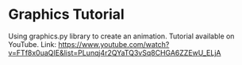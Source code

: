 # Graphics Tutorial
 Using graphics.py library to create an animation.
 Tutorial available on YouTube.
 Link: https://www.youtube.com/watch?v=FTf8x0uaQIE&list=PLunqj4r2QYaTQ3vSq8CHGA6ZZEwU_ELjA
